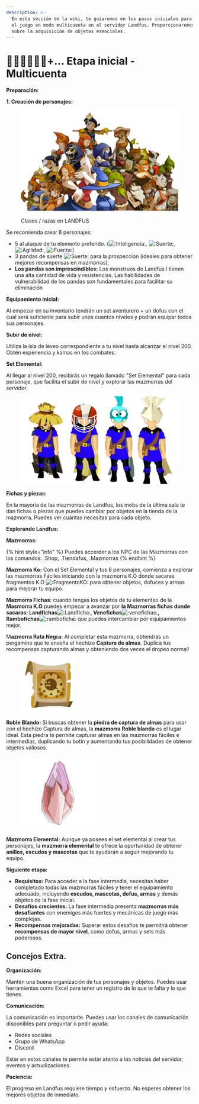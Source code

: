 ```yaml
---
description: >-
  En esta sección de la wiki, te guiaremos en los pasos iniciales para iniciar
  el juego en modo multicuenta en el servidor Landfus. Proporcionaremos detalles
  sobre la adquisición de objetos esenciales.
---
```


# 🧙🏻‍♂️🧙🏽‍♂️+... Etapa inicial -Multicuenta

**Preparación:**

**1. Creación de personajes:**

<figure><img src="../../.gitbook/assets/1-removebg-preview (3) (1) (1).png" alt=""><figcaption><p>Clases / razas en LANDFUS</p></figcaption></figure>

Se recomienda crear 8 personajes:

* 5 al ataque de tu elemento preferido. (<img src="https://cdn.discordapp.com/emojis/1215752783072985169.webp?size=96&#x26;quality=lossless" alt=":Inteligencia:" data-size="line">, <img src="https://cdn.discordapp.com/emojis/1215752981400784986.webp?size=96&#x26;quality=lossless" alt=":Suerte:" data-size="line">, <img src="https://cdn.discordapp.com/emojis/1215752778098671636.webp?size=96&#x26;quality=lossless" alt=":Agilidad:" data-size="line">, <img src="https://cdn.discordapp.com/emojis/1215752779654500402.webp?size=96&#x26;quality=lossless" alt=":Fuerza:" data-size="line">)
* 3 pandas de suerte <img src="https://cdn.discordapp.com/emojis/1215752981400784986.webp?size=96&#x26;quality=lossless" alt=":Suerte:" data-size="line"> para la prospección (ideales para obtener mejores recompensas en mazmorras).&#x20;
* **Los pandas son imprescindibles:** Los monstruos de Landfus l tienen una alta cantidad de vida y resistencias. Las habilidades de vulnerabilidad de los pandas son fundamentales para facilitar su eliminación

**Equipamiento inicial:**

Al empezar en su inventario tendrán un set aventurero + un dofus con el cual será suficiente para subir unos cuantos niveles y podrán equipar todos sus personajes.

**Subir de nivel:**

Utiliza la isla de leveo correspondiente a tu nivel hasta alcanzar el nivel 200. Obtén experiencia y kamas en los combates.

**Set Elemental:**

Al llegar al nivel 200, recibirás un regalo llamado "Set Elemental" para cada personaje, que facilita el subir de nivel y explorar las mazmorras del servidor.

<figure><img src="../../.gitbook/assets/image.png" alt=""><figcaption></figcaption></figure>

**Fichas y piezas:**

En la mayoría de las mazmorras de Landfus, los mobs de la última sala te dan fichas o piezas que puedes cambiar por objetos en la tienda de la mazmorra. Puedes ver cuántas necesitas para cada objeto.

**Explorando Landfus:**

&#x20;**Mazmorras:**

{% hint style="info" %}
Puedes accerder a los NPC de las Mazmorras con los comandos: .Shop, .Tiendafus, .Mazmorras
{% endhint %}

**Mazmorra Ko:** Con el Set Elemental y tus 8 personajes, comienza a explorar las mazmorras Fáciles iniciando con la mazmorra K.O donde sacaras fragmentos K.O ![:FragmentoKO:](https://cdn.discordapp.com/emojis/1215739697180180542.webp?size=96\&quality=lossless)  para obtener objetos, dofuces y armas  para mejorar tu equipo.

**Mazmorra Fichas:** cuando tengas los objetos de tu elementeo de la **Masmorra K.O** puedes empezar a avanzar por **la Mazmorras fichas donde sacaras: Landfichas**<img src="https://cdn.discordapp.com/emojis/1218740715895525526.webp?size=96&#x26;quality=lossless" alt=":Landficha:" data-size="line">**, Venefichas**<img src="https://cdn.discordapp.com/emojis/1218745164047319070.webp?size=96&#x26;quality=lossless" alt=":venefichas:" data-size="line">**, Rambofichas**<img src="https://cdn.discordapp.com/emojis/1218735351531573338.webp?size=96&#x26;quality=lossless" alt=":ramboficha:" data-size="line"> que puedes intercambiar por equipamientos mejor.&#x20;

&#x20;M**azmorra Rata Negra:** Al completar esta mazmorra, obtendrás un pergamino que te enseña el hechizo **Captura de almas**. Duplica tus recompensas capturando almas y obteniendo dos veces el dropeo normal!

<figure><img src="../../.gitbook/assets/image (2).png" alt="" width="150"><figcaption></figcaption></figure>

**Roble Blando:** Si buscas obtener la **piedra de captura de almas** para usar con el hechizo Captura de almas, la **mazmorra Roble blando** es el lugar ideal. Esta piedra te permite capturar almas en las mazmorras fáciles e intermedias, duplicando tu botín y aumentando tus posibilidades de obtener objetos valiosos.

<figure><img src="../../.gitbook/assets/image (3).png" alt=""><figcaption></figcaption></figure>

**Mazmorra Elemental:** Aunque ya posees el set elemental al crear tus personajes, la **mazmorra elemental** te ofrece la oportunidad de obtener **anillos, escudos y mascotas** que te ayudarán a seguir mejorando tu equipo.

**Siguiente etapa:**&#x20;

* **Requisitos:** Para acceder a la fase intermedia, necesitas haber completado todas las mazmorras fáciles y tener el equipamiento adecuado, incluyendo **escudos, mascotas, dofus, armas** y demás objetos de la fase inicial.
* **Desafíos crecientes:** La fase intermedia presenta **mazmorras más desafiantes** con enemigos más fuertes y mecánicas de juego más complejas.
* **Recompensas mejoradas:** Superar estos desafíos te permitirá obtener **recompensas de mayor nivel**, como dofus, armas y sets más poderosos.

## **Concejos Extra.**

**Organización:**

Mantén una buena organización de tus personajes y objetos. Puedes usar herramientas como Excel para tener un registro de lo que te falta y lo que tienes.

**Comunicación:**

La comunicación es importante. Puedes usar los canales de comunicación disponibles para preguntar o pedir ayuda:

* Redes sociales
* Grupo de WhatsApp
* Discord

Estar en estos canales te permite estar atento a las noticias del servidor, eventos y actualizaciones.

**Paciencia:**

El progreso en Landfus requiere tiempo y esfuerzo. No esperes obtener los mejores objetos de inmediato.

